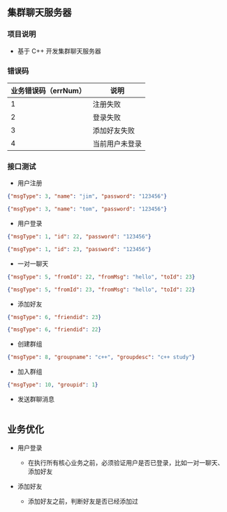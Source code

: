 ## 集群聊天服务器

### 项目说明

- 基于 C++ 开发集群聊天服务器

### 错误码

| 业务错误码（errNum） | 说明           |
| -------------------- | -------------- |
| 1                    | 注册失败       |
| 2                    | 登录失败       |
| 3                    | 添加好友失败   |
| 4                    | 当前用户未登录 |

### 接口测试

- 用户注册

``` json
{"msgType": 3, "name": "jim", "password": "123456"}

{"msgType": 3, "name": "tom", "password": "123456"}
```

- 用户登录

``` json
{"msgType": 1, "id": 22, "password": "123456"}

{"msgType": 1, "id": 23, "password": "123456"}
```

- 一对一聊天

``` json
{"msgType": 5, "fromId": 22, "fromMsg": "hello", "toId": 23}

{"msgType": 5, "fromId": 23, "fromMsg": "hello", "toId": 22}
```

- 添加好友

``` json
{"msgType": 6, "friendid": 23}

{"msgType": 6, "friendid": 22}
```

- 创建群组

``` json
{"msgType": 8, "groupname": "c++", "groupdesc": "c++ study"}
```

- 加入群组

``` json
{"msgType": 10, "groupid": 1}
```

- 发送群聊消息

``` json

```

## 业务优化

- 用户登录
    - 在执行所有核心业务之前，必须验证用户是否已登录，比如一对一聊天、添加好友

- 添加好友
    - 添加好友之前，判断好友是否已经添加过
